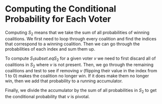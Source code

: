 # Computing the Conditional Probability for Each Voter

Computing $S_2$ means that we take the sum of all probabilities of winning coalitions. We first need to loop through every coalition and find the indices that correspond to a winning coalition. Then we can go through the probabilities of each index and sum them up.

To compute $S_1 subset.eq S_2$ for a given voter $v$ we need to first discard all of coalitions in $S_2$ where $v$ is not present. Then, we go through the remaining coalitions and test to see if removing $v$ (flipping their value in the index from 1 to 0) makes the coalition no longer win. If it does make them no longer win, then we add that probability to a running accumulator.

Finally, we divide the accumulator by the sum of all probabilities in $S_2$ to get the conditional probability that $v$ is pivotal.
